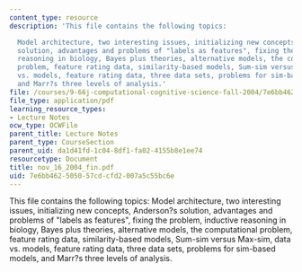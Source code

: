 ```yaml
---
content_type: resource
description: 'This file contains the following topics:

  Model architecture, two interesting issues, initializing new concepts, Anderson?s
  solution, advantages and problems of "labels as features", fixing the problem, inductive
  reasoning in biology, Bayes plus theories, alternative models, the computational
  problem, feature rating data, similarity-based models, Sum-sim versus Max-sim, data
  vs. models, feature rating data, three data sets, problems for sim-based models,
  and Marr?s three levels of analysis.'
file: /courses/9-66j-computational-cognitive-science-fall-2004/7e6bb462505057cdcfd2007a5c55bc6e_nov_16_2004_fin.pdf
file_type: application/pdf
learning_resource_types:
- Lecture Notes
ocw_type: OCWFile
parent_title: Lecture Notes
parent_type: CourseSection
parent_uid: da1d41fd-1c04-8df1-fa02-4155b8e1ee74
resourcetype: Document
title: nov_16_2004_fin.pdf
uid: 7e6bb462-5050-57cd-cfd2-007a5c55bc6e
---
```

This file contains the following topics:
Model architecture, two interesting issues, initializing new concepts, Anderson?s solution, advantages and problems of "labels as features", fixing the problem, inductive reasoning in biology, Bayes plus theories, alternative models, the computational problem, feature rating data, similarity-based models, Sum-sim versus Max-sim, data vs. models, feature rating data, three data sets, problems for sim-based models, and Marr?s three levels of analysis.

